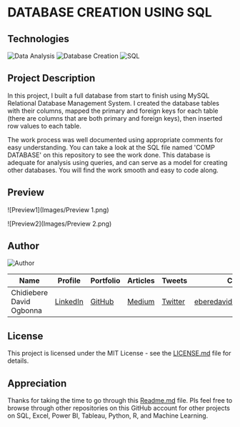 # DATABASE CREATION USING SQL

## Technologies
![Data Analysis](https://img.shields.io/badge/Data-Analysis-green)
![Database Creation](https://img.shields.io/badge/Database-Creation-green)
![SQL](https://img.shields.io/badge/SQL-green)

## Project Description
In this project, I built a full database from start to finish using MySQL Relational Database Management System. I created the database tables with their columns, mapped the primary and foreign keys for each table (there are columns that are both primary and foreign keys), then inserted row values to each table.

The work process was well documented using appropriate comments for easy understanding. You can take a look at the SQL file named 'COMP DATABASE' on this repository to see the work done. This database is adequate for analysis using queries, and can serve as a model for creating other databases. You will find the work smooth and easy to code along.

## Preview

![Preview1](Images/Preview 1.png)

![Preview2](Images/Preview 2.png)

## Author

![Author](Images/Author.png)

| Name | Profile | Portfolio | Articles | Tweets  | Contact |
| ---- | ------- | --------- | -------- | ------  | ------- |
| Chidiebere David Ogbonna | [LinkedIn](https://www.linkedin.com/in/chidieberedavidogbonna/) | [GitHub](https://github.com/iameberedavid) | [Medium](https://eberedavid.medium.com) | [Twitter](https://twitter.com/iameberedavid) | eberedavid326@gmail.com |

## License

This project is licensed under the MIT License - see the [LICENSE.md](LICENSE.md) file for details.

## Appreciation

Thanks for taking the time to go through this [Readme.md](Readme.md) file. Pls feel free to browse through other repositories on this GitHub account for other projects on SQL, Excel, Power BI, Tableau, Python, R, and Machine Learning.
